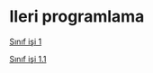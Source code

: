 # Ileri programlama




[Sınıf işi 1](https://eemmresen.github.io/Ileriprogramlama/cw2.html)

[Sınıf işi 1.1](https://eemmresen.github.io/Ileriprogramlama/cw2_1.html)

